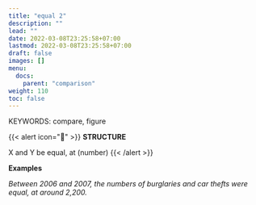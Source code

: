 ```yaml
---
title: "equal 2"
description: ""
lead: ""
date: 2022-03-08T23:25:58+07:00
lastmod: 2022-03-08T23:25:58+07:00
draft: false
images: []
menu:
  docs:
    parent: "comparison"
weight: 110
toc: false
---
```


KEYWORDS: compare, figure

{{< alert icon="🌱" >}}
**STRUCTURE**

X and Y be equal, at (number)
{{< /alert >}}

**Examples**

_Between 2006 and 2007, the numbers of burglaries and car thefts were equal, at around 2,200._
